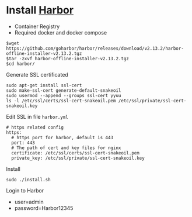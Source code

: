 # Install [Harbor](https://goharbor.io/)
* Container Registry
* Required docker and docker compose


```
$wget https://github.com/goharbor/harbor/releases/download/v2.13.2/harbor-offline-installer-v2.13.2.tgz
$tar -zxvf harbor-offline-installer-v2.13.2.tgz
$cd harbor/
```

Generate SSL certificated
```
sudo apt-get install ssl-cert
sudo make-ssl-cert generate-default-snakeoil
sudo usermod --append --groups ssl-cert yyuu
ls -l /etc/ssl/certs/ssl-cert-snakeoil.pem /etc/ssl/private/ssl-cert-snakeoil.key
```

Edit SSL in file `harbor.yml`
```
# https related config
https:
  # https port for harbor, default is 443
  port: 443
  # The path of cert and key files for nginx
  certificate: /etc/ssl/certs/ssl-cert-snakeoil.pem
  private_key: /etc/ssl/private/ssl-cert-snakeoil.key
```

Install
```
sudo ./install.sh
```

Login to Harbor
* user=admin
* password=Harbor12345
